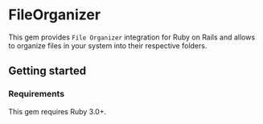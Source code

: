 # FileOrganizer

This gem provides `File Organizer` integration for Ruby on Rails and allows to organize files in your system into their respective folders.

## Getting started

### Requirements

This gem requires Ruby 3.0+.